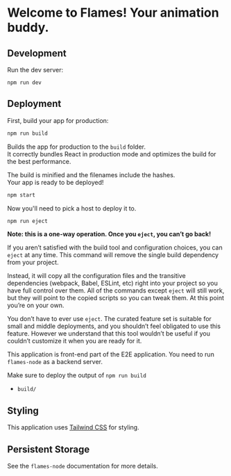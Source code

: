 # Welcome to Flames! Your animation buddy.

## Development

Run the dev server:

```shellscript
npm run dev
```

## Deployment

First, build your app for production:

```sh
npm run build
```

Builds the app for production to the `build` folder.\
It correctly bundles React in production mode and optimizes the build for the best performance.

The build is minified and the filenames include the hashes.\
Your app is ready to be deployed!

```sh
npm start
```

Now you'll need to pick a host to deploy it to.

```sh
npm run eject
```

**Note: this is a one-way operation. Once you `eject`, you can’t go back!**

If you aren’t satisfied with the build tool and configuration choices, you can `eject` at any time. This command will remove the single build dependency from your project.

Instead, it will copy all the configuration files and the transitive dependencies (webpack, Babel, ESLint, etc) right into your project so you have full control over them. All of the commands except `eject` will still work, but they will point to the copied scripts so you can tweak them. At this point you’re on your own.

You don’t have to ever use `eject`. The curated feature set is suitable for small and middle deployments, and you shouldn’t feel obligated to use this feature. However we understand that this tool wouldn’t be useful if you couldn’t customize it when you are ready for it.

This application is front-end part of the E2E application. You need to run `flames-node` as a backend server.

Make sure to deploy the output of `npm run build`

- `build/`

## Styling

This application uses [Tailwind CSS](https://tailwindcss.com/) for styling.

## Persistent Storage

See the `flames-node` documentation for more details.
